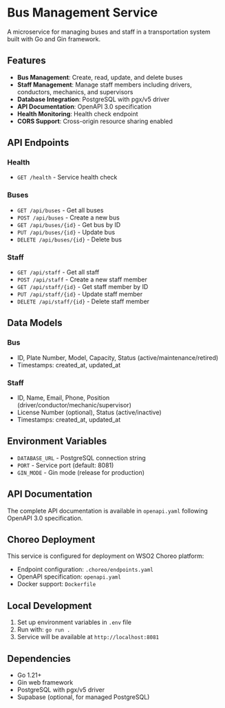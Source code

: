 # Bus Management Service

A microservice for managing buses and staff in a transportation system built with Go and Gin framework.

## Features

- **Bus Management**: Create, read, update, and delete buses
- **Staff Management**: Manage staff members including drivers, conductors, mechanics, and supervisors
- **Database Integration**: PostgreSQL with pgx/v5 driver
- **API Documentation**: OpenAPI 3.0 specification
- **Health Monitoring**: Health check endpoint
- **CORS Support**: Cross-origin resource sharing enabled

## API Endpoints

### Health
- `GET /health` - Service health check

### Buses
- `GET /api/buses` - Get all buses
- `POST /api/buses` - Create a new bus
- `GET /api/buses/{id}` - Get bus by ID
- `PUT /api/buses/{id}` - Update bus
- `DELETE /api/buses/{id}` - Delete bus

### Staff
- `GET /api/staff` - Get all staff
- `POST /api/staff` - Create a new staff member
- `GET /api/staff/{id}` - Get staff member by ID
- `PUT /api/staff/{id}` - Update staff member
- `DELETE /api/staff/{id}` - Delete staff member

## Data Models

### Bus
- ID, Plate Number, Model, Capacity, Status (active/maintenance/retired)
- Timestamps: created_at, updated_at

### Staff
- ID, Name, Email, Phone, Position (driver/conductor/mechanic/supervisor)
- License Number (optional), Status (active/inactive)
- Timestamps: created_at, updated_at

## Environment Variables

- `DATABASE_URL` - PostgreSQL connection string
- `PORT` - Service port (default: 8081)
- `GIN_MODE` - Gin mode (release for production)

## API Documentation

The complete API documentation is available in `openapi.yaml` following OpenAPI 3.0 specification.

## Choreo Deployment

This service is configured for deployment on WSO2 Choreo platform:
- Endpoint configuration: `.choreo/endpoints.yaml`
- OpenAPI specification: `openapi.yaml`
- Docker support: `Dockerfile`

## Local Development

1. Set up environment variables in `.env` file
2. Run with: `go run .`
3. Service will be available at `http://localhost:8081`

## Dependencies

- Go 1.21+
- Gin web framework
- PostgreSQL with pgx/v5 driver
- Supabase (optional, for managed PostgreSQL)